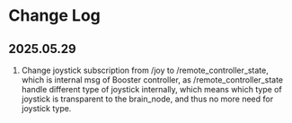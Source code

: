 # Change Log
## 2025.05.29
1. Change joystick subscription from /joy to /remote_controller_state, which is internal msg of Booster controller,
as /remote_controller_state handle different type of joystick internally, which means which type of joystick is
transparent to the brain_node, and thus no more need for joystick type.